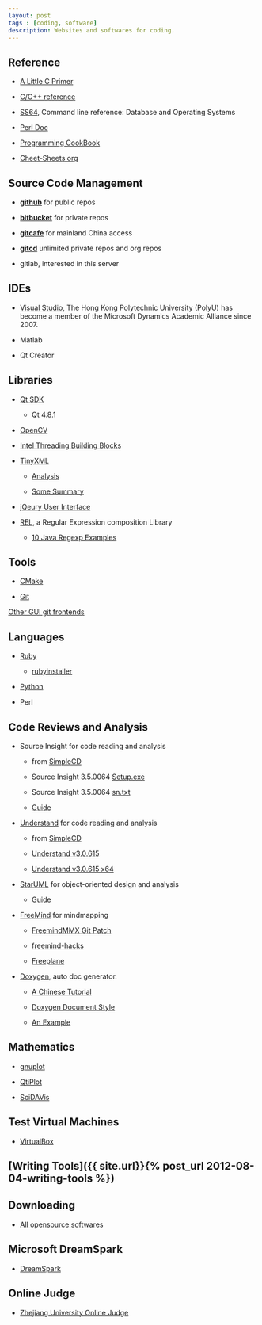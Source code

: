 ```yaml
---
layout: post
tags : [coding, software]
description: Websites and softwares for coding.
---
```


## Reference

+ [A Little C Primer](http://www.vectorsite.net/tscpp.html)

+ [C/C++ reference](http://en.cppreference.com/w/)

+ [SS64](http://ss64.com/index.html), Command line reference: Database and Operating Systems

+ [Perl Doc](http://perldoc.perl.org/)

+ [Programming CookBook](http://pleac.sourceforge.net/)

+ [Cheet-Sheets.org](http://www.cheat-sheets.org/)

## Source Code Management

+ [__github__](https://github.com/quxiaofeng) for public repos    

+ [__bitbucket__](https://bitbucket.org/quxiaofeng) for private repos     

+ [__gitcafe__](http://gitcafe.com/quxiaofeng) for mainland China access  

+ [__gitcd__](http://gitcd.com/user.htm?name=quxiaofeng) unlimited private repos and org repos  

+ gitlab, interested in this server

## IDEs  

+ [Visual Studio](http://e5.onthehub.com/WebStore/OfferingsOfMajorVersionList.aspx?ws=d0ea765b-816f-e011-971f-0030487d8897&vsro=8&pmv=540786e5-43e4-de11-a13b-0030487d8897&cmi_mnuMain=bdba23cf-e05e-e011-971f-0030487d8897), The Hong Kong Polytechnic University (PolyU) has become a member of the Microsoft Dynamics Academic Alliance since 2007.    

+ Matlab    

+ Qt Creator
  
## Libraries

+ [Qt SDK](http://qt-project.org/downloads)    

  - Qt 4.8.1  

+ [OpenCV](http://www.opencv.org)     

+ [Intel Threading Building Blocks](http://threadingbuildingblocks.org/)  

+ [TinyXML](http://www.grinninglizard.com/tinyxml/)    

  - [Analysis](http://panpan.blog.51cto.com/489034/104961/)  

  - [Some Summary](http://www.cnblogs.com/freecoder/archive/2006/08/07/TinyXmlStapleA.html)    

+ [jQeury User Interface](http://jqueryui.com/)

+ [REL](http://imaginatio.github.com/REL/), a Regular Expression composition Library
  - [10 Java Regexp Examples](http://www.hdqzzz.com/?p=51)

## Tools  

+ [CMake](http://www.cmake.org/)  

+ [Git](http://git-scm.com/)

[Other GUI git frontends](http://maketecheasier.com/6-useful-graphical-git-client-for-linux/2012/01/18)
  
## Languages  

+ [Ruby](http://www.ruby-lang.org/en/)  

  - [rubyinstaller](http://rubyinstaller.org/)  

+ [Python](http://www.python.org/download/releases/)

+ Perl  

## Code Reviews and Analysis  

+ Source Insight for code reading and analysis  

  - from [SimpleCD](http://simplecd.org/id/175769)  

  - Source Insight 3.5.0064 [Setup.exe](ed2k://|file|%5BSource.Insight.3.5.0064%5D.%5BSource.Insight.3.5.0064%5D.%5BSource.Insight.3.5.0064%5D.%5BSource.Insight.3.5.0064%5D.%5BSource.Insight.3.5.0064%5D.%5BSource.Insight.3.5.0064%5D.%5BSource.Insight.3.5.0064%5D.%5BSource.Insight.3.5.0064%5D.Si3564Setup.exe|5267968|33e259d0b0783bbcf2dc8c744535137e|h=uddt4fswbxal53rggydl5gutm5mcy2l3|/)  

  - Source Insight 3.5.0064 [sn.txt](ed2k://|file|%5BSource.Insight.3.5.0064%5D.%5BSource.Insight.3.5.0064%5D.%5BSource.Insight.3.5.0064%5D.%5BSource.Insight.3.5.0064%5D.%5BSource.Insight.3.5.0064%5D.%5BSource.Insight.3.5.0064%5D.%5BSource.Insight.3.5.0064%5D.%5BSource.Insight.3.5.0064%5D.sn.txt|19|9cb3097c1386926b48260f6ef92c529b|h=mxms2uuceo5jreutn6wbrdi53dqmicb6|/)  

  - [Guide](ed2k://|file|SourceInsight%E4%BB%A3%E7%A0%81%E7%BC%96%E5%86%99%E8%BE%85%E5%8A%A9%E5%B7%A5%E5%85%B7V1.0%E7%9A%84%E4%BD%BF%E7%94%A8.rar|83280|8a3e502abcae10f5f5f2c53332f1d336|h=3sgpolkqkwygcddnd66kbmcyaldaz7l2|/)  

+ [Understand](http://www.scitools.com/) for code reading and analysis  

  - from [SimpleCD](http://simplecd.org/id/2925198)  

  - [Understand v3.0.615](ed2k://|file|%5B%E4%BB%A3%E7%A0%81%E9%98%85%E8%AF%BB%E5%B7%A5%E5%85%B7%5D.Scientific.Toolworks.Understand.v3.0.615.Incl.Keygen-Lz0.zip|107664445|c0f897e3a1cb7e2f6b903e7b186d9358|h=vgarpfnbwpqsdgmy4tlh2sl7sy4hjywx|/)  

  - [Understand v3.0.615 x64](ed2k://|file|%5B%E4%BB%A3%E7%A0%81%E9%98%85%E8%AF%BB%E5%B7%A5%E5%85%B7%5D.Scientific.Toolworks.Understand.v3.0.615.X64.Incl.Keygen-Lz0.zip|129783765|316b5e721b693fbce4a769c495baf6d2|h=p23dhgowtxlaohexkj5455krvpai2c2n|/)  

+ [StarUML](http://staruml.sourceforge.net/en/) for object-oriented design and analysis  

  - [Guide](ed2k://|file|UMLChina%E8%AE%B2%E5%BA%A7%E5%BD%95%E9%9F%B3%E5%92%8C%E5%B9%BB%E7%81%AF20080528%E9%82%B1%E9%83%81%E6%83%A0%E5%BC%80%E6%BA%90StarUML%E5%BB%BA%E6%A8%A1%E5%AE%9E%E6%88%98.rar|76500557|553afbaaf1113bc8664a7d91e0a3618c|h=hzci6suxy3caoupk6p6i4sja53vkurha|/)  

+ [FreeMind](http://freemind.sourceforge.net/wiki/index.php/Main_Page) for mindmapping  

  - [FreemindMMX Git Patch](http://redmine.ossxp.com/redmine/projects/freemind-mmx/wiki/IndexEn)  

  - [freemind-hacks](https://github.com/ossxp-com/freemind-hacks)  

  - [Freeplane](http://freeplane.sourceforge.net/wiki/index.php/Main_Page)  

+ [Doxygen](http://www.doxygen.nl/), auto doc generator.

  - [A Chinese Tutorial](http://www.fmddlmyy.cn/text21.html)

  - [Doxygen Document Style](http://ticktick.blog.51cto.com/823160/188674)

  - [An Example](http://blog.csdn.net/abcwangdragon/article/details/1496943)

## Mathematics

+ [gnuplot](http://www.gnuplot.info/)  

+ [QtiPlot](http://soft.proindependent.com/qtiplot.html)  

+ [SciDAVis](http://scidavis.sourceforge.net/about/index.html)

## Test Virtual Machines

+ [VirtualBox](https://www.virtualbox.org/wiki/Downloads)

## [Writing Tools]({{ site.url}}{% post_url 2012-08-04-writing-tools %})

## Downloading

+ [All opensource softwares](http://ftp.heanet.ie/mirrors/)

## Microsoft DreamSpark

+ [DreamSpark](http://e5.onthehub.com/WebStore/ProductsByMajorVersionList.aspx?ws=d0ea765b-816f-e011-971f-0030487d8897&vsro=8&JSEnabled=1)

## Online Judge

+ [Zhejiang University Online Judge](http://acm.zju.edu.cn/onlinejudge/showProblemsets.do)
